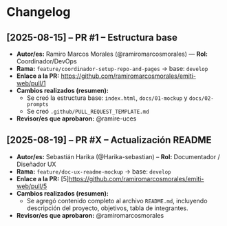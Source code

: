 # Changelog

## [2025-08-15] – PR #1 – Estructura base
- **Autor/es:** Ramiro Marcos Morales (@ramiromarcosmorales) — **Rol:** Coordinador/DevOps
- **Rama:** `feature/coordinador-setup-repo-and-pages` → base: `develop`
- **Enlace a la PR:** https://github.com/ramiromarcosmorales/emiti-web/pull/1
- **Cambios realizados (resumen):**
  - Se creó la estructura base: `index.html`, `docs/01-mockup` y `docs/02-prompts` 
  - Se creó `.github/PULL_REQUEST_TEMPLATE.md`
- **Revisor/es que aprobaron:** @ramire-uces
## [2025-08-19] – PR #X – Actualización README

- **Autor/es:** Sebastián Harika (@Harika-sebastian) – **Rol:** Documentador / Diseñador UX  
- **Rama:** `feature/doc-ux-readme-mockup` → base: `develop`  
- **Enlace a la PR:** [5]https://github.com/ramiromarcosmorales/emiti-web/pull/5 
- **Cambios realizados (resumen):**
  - Se agregó contenido completo al archivo `README.md`, incluyendo descripción del proyecto, objetivos, tabla de integrantes.
- **Revisor/es que aprobaron:** @ramiromarcosmorales